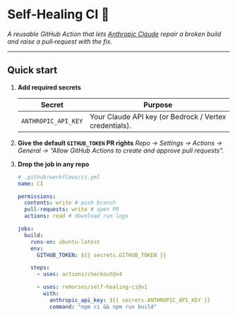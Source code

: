 # Self‑Healing CI 🏥

_A reusable GitHub Action that lets [Anthropic Claude](https://www.anthropic.com/) repair a broken build and raise a pull‑request with the fix._

---

## Quick start

1. **Add required secrets**

   | Secret              | Purpose                                                |
   | ------------------- | ------------------------------------------------------ |
   | `ANTHROPIC_API_KEY` | Your Claude API key (or Bedrock / Vertex credentials). |

2. **Give the default `GITHUB_TOKEN` PR rights**
   _Repo → Settings → Actions → General → “Allow GitHub Actions to create and approve pull requests”._

3. **Drop the job in any repo**

   ```yaml
   # .github/workflows/ci.yml
   name: CI

   permissions:
     contents: write # push branch
     pull-requests: write # open PR
     actions: read # download run logs

   jobs:
     build:
       runs-on: ubuntu-latest
       env:
         GITHUB_TOKEN: ${{ secrets.GITHUB_TOKEN }}

       steps:
         - uses: actions/checkout@v4

         - uses: remorses/self-healing-ci@v1
           with:
             anthropic_api_key: ${{ secrets.ANTHROPIC_API_KEY }}
             command: "npm ci && npm run build"
   ```
